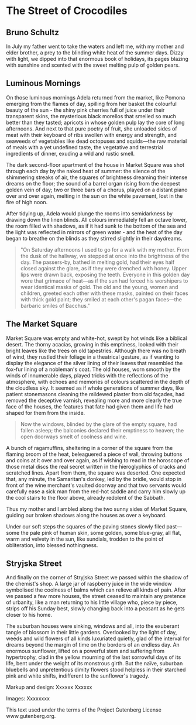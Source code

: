 
<title>Schultz</title>

<body>
<h1>The Street of Crocodiles</h1>

<h2>Bruno Schultz</h2>

<p>In July my father went to take the waters and left me, with my mother and elder brother, a prey to the blinding white heat of the summer days. Dizzy with light, we dipped into that enormous book of holidays, its pages blazing with sunshine and scented with the sweet melting pulp of golden pears.</p>


<h2>Luminous Mornings </h2>

<section>
<p>On those luminous mornings Adela returned from the market, like Pomona emerging from the flames of day, spilling from her basket the colourful beauty of the sun - the shiny pink cherries full of juice under their transparent skins, the mysterious black morellos that smelled so much better than they tasted; apricots in whose golden pulp lay the core of long afternoons. And next to that pure poetry of fruit, she unloaded sides of meat with their keyboard of ribs swollen with energy and strength, and seaweeds of vegetables like dead octopuses and squids—the raw material of meals with a yet undefined taste, the vegetative and terrestrial ingredients of dinner, exuding a wild and rustic smell.</p>

<p>The dark second-floor apartment of the house in Market Square was shot through each day by the naked heat of summer: the silence of the shimmering streaks of air, the squares of brightness dreaming their intense dreams on the floor; the sound of a barrel organ rising from the deepest golden vein of day; two or three bars of a chorus, played on a distant piano over and over again, melting in the sun on the white pavement, lost in the fire of high noon.</p>

<p>After tidying up, Adela would plunge the rooms into semidarkness by drawing down the linen blinds. All colours immediately fell an octave lower, the room filled with shadows, as if it had sunk to the bottom of the sea and the light was reflected in mirrors of green water - and the heat of the day began to breathe on the blinds as they stirred slightly in their daydreams.</p>

<blockquote>"On Saturday afternoons I used to go for a walk with my mother. From the dusk of the hallway, we stepped at once into the brightness of the day. The passers-by, bathed in melting gold, had their eyes half closed against the glare, as if they were drenched with honey. Upper lips were drawn back, exposing the teeth. Everyone in this golden day wore that grimace of heat—as if the sun had forced his worshipers to wear identical masks of gold. The old and the young, women and children, greeted each other with these masks, painted on their faces with thick gold paint; they smiled at each other's pagan faces—the barbaric smiles of Bacchus."</blockquote>
</section>

<section>
<h2>The Market Square</h2>

<p>Market Square was empty and white-hot, swept by hot winds like a biblical desert. The thorny acacias, growing in this emptiness, looked with their bright leaves like the trees on old tapestries. Although there was no breath of wind, they rustled their foliage in a theatrical gesture, as if wanting to display the elegance of the silver lining of their leaves that resembled the fox-fur lining of a nobleman's coat. The old houses, worn smooth by the winds of innumerable days, played tricks with the reflections of the atmosphere, with echoes and memories of colours scattered in the depth of the cloudless sky. It seemed as if whole generations of summer days, like patient stonemasons cleaning the mildewed plaster from old façades, had removed the deceptive varnish, revealing more and more clearly the true face of the houses, the features that fate had given them and life had shaped for them from the inside.</p>


<blockquote>Now the windows, blinded by the glare of the empty square, had fallen asleep; the balconies declared their emptiness to heaven; the open doorways smelt of coolness and wine.</blockquote>


<p>A bunch of ragamuffins, sheltering in a corner of the square from the flaming broom of the heat, beleaguered a piece of wall, throwing buttons and coins at it over and over again, as if wishing to read in the horoscope of those metal discs the real secret written in the hieroglyphics of cracks and scratched lines. Apart from them, the square was deserted. One expected that, any minute, the Samaritan's donkey, led by the bridle, would stop in front of the wine merchant's vaulted doorway and that two servants would carefully ease a sick man from the red-hot saddle and carry him slowly up the cool stairs to the floor above, already redolent of the Sabbath.</p>

<p>Thus my mother and I ambled along the two sunny sides of Market Square, guiding our broken shadows along the houses as over a keyboard.</p>

<p>Under our soft steps the squares of the paving stones slowly filed past—some the pale pink of human skin, some golden, some blue-gray, all flat, warm and velvety in the sun, like sundials, trodden to the point of obliteration, into blessed nothingness.</p>
</section>

<section>
<h2>Stryjska Street</h2>

<p>And finally on the corner of Stryjska Street we passed within the shadow of the chemist's shop. A large jar of raspberry juice in the wide window symbolised the coolness of balms which can relieve all kinds of pain. After we passed a few more houses, the street ceased to maintain any pretence of urbanity, like a man returning to his little village who, piece by piece, strips off his Sunday best, slowly changing back into a peasant as he gets closer to his home.</p>

<p>The suburban houses were sinking, windows and all, into the exuberant tangle of blossom in their little gardens. Overlooked by the light of day, weeds and wild flowers of all kinds luxuriated quietly, glad of the interval for dreams beyond the margin of time on the borders of an endless day. An enormous sunflower, lifted on a powerful stem and suffering from hypertrophy, clad in the yellow mourning of the last sorrowful days of its life, bent under the weight of its monstrous girth. But the naïve, suburban bluebells and unpretentious dimity flowers stood helpless in their starched pink and white shifts, indifferent to the sunflower's tragedy.</p>

</section>

Markup and design: Xxxxxx Xxxxxx

Images: Xxxxxxxx

<footer>This text used under the terms of the Project Gutenberg License www.gutenberg.org.</footer>
